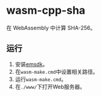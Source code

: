 # wasm-cpp-sha
在 WebAssembly 中计算 SHA-256。

## 运行

1. 安装[emsdk](https://github.com/juj/emsdk.git)。
2. 在`wasm-make.cmd`中设置相关路径。
3. 运行`wasm-make.cmd`。
4. 在`./www/`下打开Web服务器。
